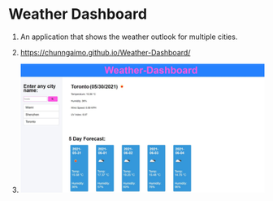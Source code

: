 # Weather Dashboard
1. An application that shows the weather outlook for multiple cities.

2. https://chunngaimo.github.io/Weather-Dashboard/

3. ![](./assets/images/weatherapp.jpg)